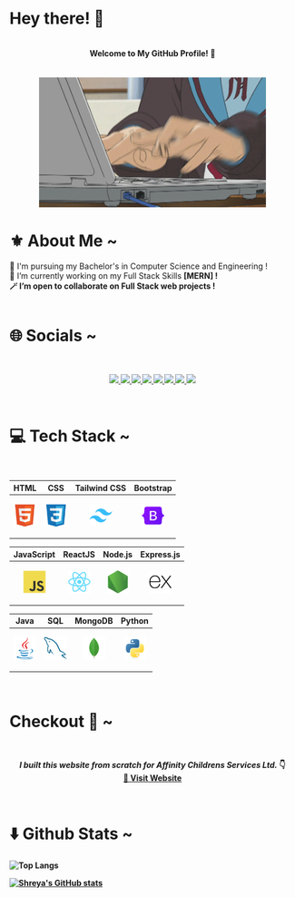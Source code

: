 # Hey there! 🍁


<p align="center">
 <br>
  <b>Welcome to My GitHub Profile! 🚀</b><br> <br><br>
<img src="https://raw.githubusercontent.com/shreya-chinnari/shreya-chinnari/main/3AyY.gif" width="400">

</p>

# ⚜ About Me ~
🏫 I'm pursuing my Bachelor's in Computer Science and Engineering ! <br>
🐣 I’m currently working on my Full Stack Skills <b>[MERN]<b> ! <br>
🪄 I’m open to collaborate on Full Stack web projects ! <br><br>



# 🌐 Socials ~
<br>
<p align="center">
  <a href="https://www.linkedin.com/in/shreyachinnari/">
    <img src="https://img.shields.io/badge/LinkedIn-0077B5?style=for-the-badge&logo=linkedin&logoColor=white"> 
  </a> 

  <a href="https://github.com/shreya-chinnari">
    <img src="https://img.shields.io/badge/GitHub-181717?style=for-the-badge&logo=github&logoColor=white">
  </a> 

  <a href="mailto:shreya16180@gmail.com">
    <img src="https://img.shields.io/badge/Gmail-D14836?style=for-the-badge&logo=gmail&logoColor=white">
  </a> 

  <a href="https://medium.com/@shreyachinnari">
    <img src="https://img.shields.io/badge/Medium-000000?style=for-the-badge&logo=medium&logoColor=white">
  </a> 

  <a href="https://www.hackerrank.com/profile/sc6199">
    <img src="https://img.shields.io/badge/HackerRank-2EC866?style=for-the-badge&logo=hackerrank&logoColor=white">
  </a>

  <a href="https://leetcode.com/u/shreyachinnari/">
    <img src="https://img.shields.io/badge/LeetCode-FFA116?style=for-the-badge&logo=leetcode&logoColor=black">
  </a>

  <a href="https://www.geeksforgeeks.org/user/shreyachinnari/">
    <img src="https://img.shields.io/badge/GeeksforGeeks-2F8D46?style=for-the-badge&logo=geeksforgeeks&logoColor=white">
  </a> 

  <a href="https://www.instagram.com/shreyaachinnarii/">
    <img src="https://img.shields.io/badge/Instagram-E4405F?style=for-the-badge&logo=instagram&logoColor=white">
  </a> 
</p>
<br>

# 💻 Tech Stack ~
<br>
<p align="center">
  
| HTML | CSS | Tailwind CSS | Bootstrap |
|------|-----|-------------|-----------|
| <p align="center"><img src="https://raw.githubusercontent.com/devicons/devicon/master/icons/html5/html5-original.svg" width="40"/></p> | <p align="center"><img src="https://raw.githubusercontent.com/devicons/devicon/master/icons/css3/css3-original.svg" width="40"/></p> | <p align="center"><img src="https://raw.githubusercontent.com/devicons/devicon/master/icons/tailwindcss/tailwindcss-original.svg" width="40"/></p> | <p align="center"><img src="https://raw.githubusercontent.com/devicons/devicon/master/icons/bootstrap/bootstrap-original.svg" width="40"/></p> |

| JavaScript | ReactJS | Node.js | Express.js |
|------------|---------|---------|------------|
| <p align="center"><img src="https://raw.githubusercontent.com/devicons/devicon/master/icons/javascript/javascript-original.svg" width="40"/></p> | <p align="center"><img src="https://raw.githubusercontent.com/devicons/devicon/master/icons/react/react-original.svg" width="40"/></p> | <p align="center"><img src="https://raw.githubusercontent.com/devicons/devicon/master/icons/nodejs/nodejs-original.svg" width="40"/></p> | <p align="center"><img src="https://raw.githubusercontent.com/devicons/devicon/master/icons/express/express-original.svg" width="40"/></p> |

| Java | SQL | MongoDB | Python |
|------|-----|--------|--------|
| <p align="center"><img src="https://raw.githubusercontent.com/devicons/devicon/master/icons/java/java-original.svg" width="40"/></p> | <p align="center"><img src="https://raw.githubusercontent.com/devicons/devicon/master/icons/mysql/mysql-original.svg" width="40"/></p> | <p align="center"><img src="https://raw.githubusercontent.com/devicons/devicon/master/icons/mongodb/mongodb-original.svg" width="40"/></p> | <p align="center"><img src="https://raw.githubusercontent.com/devicons/devicon/master/icons/python/python-original.svg" width="40"/></p> |



</p> <br>

# Checkout 🔮 ~

<br>

<p align="center">
  <strong><em>I built this website from scratch for Affinity Childrens Services Ltd.</em></strong> 👇
  <br>

<a href="https://affinitychildrens.co.uk/" target="_blank">
  🚀 Visit Website
</a>
</p>

  <br>


# ⬇️ Github Stats ~  
![Top Langs](https://github-readme-stats.vercel.app/api/top-langs/?username=shreya-chinnari&layout=compact&hide=jupyter%20notebook&theme=radical&cache_seconds=86400&v=2)
<br>

[![Shreya's GitHub stats](https://github-readme-stats.vercel.app/api?username=shreya-chinnari&show_icons=true&theme=dracula&include_all_commits=true&count_private=true)](https://github.com/anuraghazra/github-readme-stats)  


<br>

